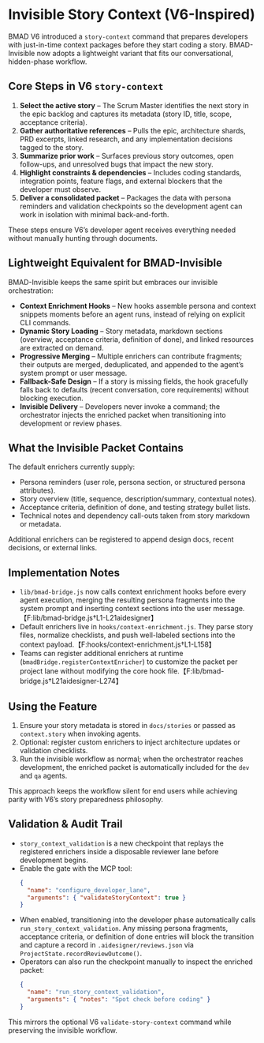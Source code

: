 # Invisible Story Context (V6-Inspired)

BMAD V6 introduced a `story-context` command that prepares developers with just-in-time context packages before they start coding a story. BMAD-Invisible now adopts a lightweight variant that fits our conversational, hidden-phase workflow.

## Core Steps in V6 `story-context`

1. **Select the active story** – The Scrum Master identifies the next story in the epic backlog and captures its metadata (story ID, title, scope, acceptance criteria).
2. **Gather authoritative references** – Pulls the epic, architecture shards, PRD excerpts, linked research, and any implementation decisions tagged to the story.
3. **Summarize prior work** – Surfaces previous story outcomes, open follow-ups, and unresolved bugs that impact the new story.
4. **Highlight constraints & dependencies** – Includes coding standards, integration points, feature flags, and external blockers that the developer must observe.
5. **Deliver a consolidated packet** – Packages the data with persona reminders and validation checkpoints so the development agent can work in isolation with minimal back-and-forth.

These steps ensure V6’s developer agent receives everything needed without manually hunting through documents.

## Lightweight Equivalent for BMAD-Invisible

BMAD-Invisible keeps the same spirit but embraces our invisible orchestration:

- **Context Enrichment Hooks** – New hooks assemble persona and context snippets moments before an agent runs, instead of relying on explicit CLI commands.
- **Dynamic Story Loading** – Story metadata, markdown sections (overview, acceptance criteria, definition of done), and linked resources are extracted on demand.
- **Progressive Merging** – Multiple enrichers can contribute fragments; their outputs are merged, deduplicated, and appended to the agent’s system prompt or user message.
- **Fallback-Safe Design** – If a story is missing fields, the hook gracefully falls back to defaults (recent conversation, core requirements) without blocking execution.
- **Invisible Delivery** – Developers never invoke a command; the orchestrator injects the enriched packet when transitioning into development or review phases.

## What the Invisible Packet Contains

The default enrichers currently supply:

- Persona reminders (user role, persona section, or structured persona attributes).
- Story overview (title, sequence, description/summary, contextual notes).
- Acceptance criteria, definition of done, and testing strategy bullet lists.
- Technical notes and dependency call-outs taken from story markdown or metadata.

Additional enrichers can be registered to append design docs, recent decisions, or external links.

## Implementation Notes

- `lib/bmad-bridge.js` now calls context enrichment hooks before every agent execution, merging the resulting persona fragments into the system prompt and inserting context sections into the user message.【F:lib/bmad-bridge.js†L1-L21aidesigner】
- Default enrichers live in `hooks/context-enrichment.js`. They parse story files, normalize checklists, and push well-labeled sections into the context payload.【F:hooks/context-enrichment.js†L1-L158】
- Teams can register additional enrichers at runtime (`bmadBridge.registerContextEnricher`) to customize the packet per project lane without modifying the core hook file.【F:lib/bmad-bridge.js†L21aidesigner-L274】

## Using the Feature

1. Ensure your story metadata is stored in `docs/stories` or passed as `context.story` when invoking agents.
2. Optional: register custom enrichers to inject architecture updates or validation checklists.
3. Run the invisible workflow as normal; when the orchestrator reaches development, the enriched packet is automatically included for the `dev` and `qa` agents.

This approach keeps the workflow silent for end users while achieving parity with V6’s story preparedness philosophy.

## Validation & Audit Trail

- `story_context_validation` is a new checkpoint that replays the registered enrichers inside a disposable reviewer lane before development begins.
- Enable the gate with the MCP tool:
  ```json
  {
    "name": "configure_developer_lane",
    "arguments": { "validateStoryContext": true }
  }
  ```
- When enabled, transitioning into the developer phase automatically calls `run_story_context_validation`. Any missing persona fragments, acceptance criteria, or definition of done entries will block the transition and capture a record in `.aidesigner/reviews.json` via `ProjectState.recordReviewOutcome()`.
- Operators can also run the checkpoint manually to inspect the enriched packet:
  ```json
  {
    "name": "run_story_context_validation",
    "arguments": { "notes": "Spot check before coding" }
  }
  ```

This mirrors the optional V6 `validate-story-context` command while preserving the invisible workflow.
